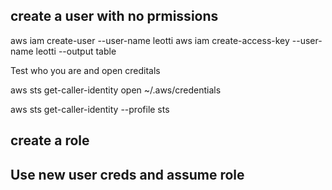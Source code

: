 ## create a user with no prmissions

aws iam create-user --user-name leotti
aws iam create-access-key --user-name leotti --output table

Test who you are and open creditals 

aws sts get-caller-identity
open ~/.aws/credentials 

aws sts get-caller-identity --profile sts 




## create a role

## Use new user creds and assume role
